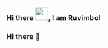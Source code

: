 ### Hi there <img src="https://raw.githubusercontent.com/MartinHeinz/MartinHeinz/master/wave.gif" width="30px">, I am Ruvimbo!


### Hi there 👋

<!--
**ruemee/ruemee** is a ✨ _special_ ✨ repository because its `README.md` (this file) appears on your GitHub profile.

Here are some ideas to get you started:

- 🔭 I’m currently working on ...
- 🌱 I’m currently learning ...
- 👯 I’m looking to collaborate on ...
- 🤔 I’m looking for help with ...
- 💬 Ask me about ...
- 📫 How to reach me: ...
- 😄 Pronouns: ...
- ⚡ Fun fact: ...
-->
